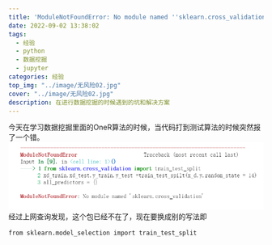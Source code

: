 ```yaml
---
title: 'ModuleNotFoundError: No module named ''sklearn.cross_validation''的解决方案'
date: 2022-09-02 13:38:02
tags: 
  - 经验
  - python
  - 数据挖掘
  - jupyter
categories: 经验
top_img: "../image/无风险02.jpg"
cover: "../image/无风险02.jpg"
description: 在进行数据挖掘的时候遇到的坑和解决方案
---
```


今天在学习数据挖掘里面的OneR算法的时候，当代码打到测试算法的时候突然报了一个错。
![错误信息](./../image/pythonpic01.png)
经过上网查询发现，这个包已经不在了，现在要换成别的写法即
```
from sklearn.model_selection import train_test_split
```

